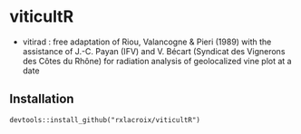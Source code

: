 # viticultR



* vitirad : free adaptation of Riou, Valancogne & Pieri (1989) with the assistance of J.-C. Payan (IFV) and V. Bécart (Syndicat des Vignerons des Côtes du Rhône) for radiation analysis of geolocalized vine plot at a date



Installation
----------------

```
devtools::install_github("rxlacroix/viticultR")
```
